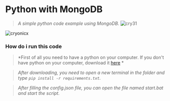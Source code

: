 # Python with MongoDB
> *A simple python code example using MongoDB.* 
![cry31](https://cdn.discordapp.com/attachments/846754982236782593/846904499020234822/745319947395137586.png)

![cryonicx](https://cdn.discordapp.com/attachments/839135788246630482/846913400507727912/unknown.png)


### How do i run this code

> *First of all you need to have a python on your computer. If you don't have python on your computer, download it [here](https://www.python.org/downloads/) *

> *After downloading, you need to open a new terminal in the folder and type ```pip install -r requirements.txt```.*

> *After filling the config.json file, you can open the file named start.bat and start the script.*